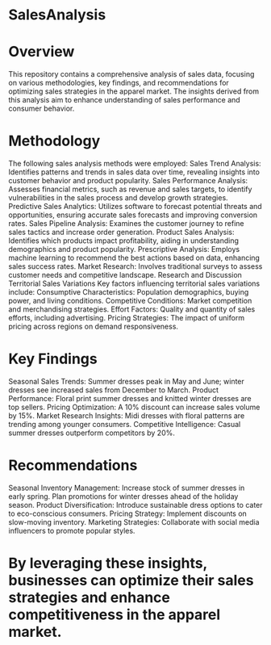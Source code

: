 # SalesAnalysis
# Overview
This repository contains a comprehensive analysis of sales data, focusing on various methodologies, key findings, and recommendations for optimizing sales strategies in the apparel market. The insights derived from this analysis aim to enhance understanding of sales performance and consumer behavior.
# Methodology
The following sales analysis methods were employed:
Sales Trend Analysis: Identifies patterns and trends in sales data over time, revealing insights into customer behavior and product popularity.
Sales Performance Analysis: Assesses financial metrics, such as revenue and sales targets, to identify vulnerabilities in the sales process and develop growth strategies.
Predictive Sales Analytics: Utilizes software to forecast potential threats and opportunities, ensuring accurate sales forecasts and improving conversion rates.
Sales Pipeline Analysis: Examines the customer journey to refine sales tactics and increase order generation.
Product Sales Analysis: Identifies which products impact profitability, aiding in understanding demographics and product popularity.
Prescriptive Analysis: Employs machine learning to recommend the best actions based on data, enhancing sales success rates.
Market Research: Involves traditional surveys to assess customer needs and competitive landscape.
Research and Discussion
Territorial Sales Variations
Key factors influencing territorial sales variations include:
Consumptive Characteristics: Population demographics, buying power, and living conditions.
Competitive Conditions: Market competition and merchandising strategies.
Effort Factors: Quality and quantity of sales efforts, including advertising.
Pricing Strategies: The impact of uniform pricing across regions on demand responsiveness.

# Key Findings
Seasonal Sales Trends:
Summer dresses peak in May and June; winter dresses see increased sales from December to March.
Product Performance:
Floral print summer dresses and knitted winter dresses are top sellers.
Pricing Optimization:
A 10% discount can increase sales volume by 15%.
Market Research Insights:
Midi dresses with floral patterns are trending among younger consumers.
Competitive Intelligence:
Casual summer dresses outperform competitors by 20%.
# Recommendations
Seasonal Inventory Management:
Increase stock of summer dresses in early spring.
Plan promotions for winter dresses ahead of the holiday season.
Product Diversification:
Introduce sustainable dress options to cater to eco-conscious consumers.
Pricing Strategy:
Implement discounts on slow-moving inventory.
Marketing Strategies:
Collaborate with social media influencers to promote popular styles.
# By leveraging these insights, businesses can optimize their sales strategies and enhance competitiveness in the apparel market.

